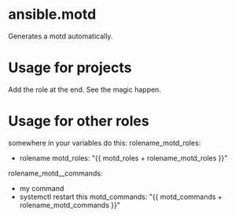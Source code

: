 # ansible.motd

Generates a motd automatically.

# Usage for projects

Add the role at the end.
See the magic happen.

# Usage for other roles
somewhere in your variables do this:
rolename_motd_roles:
  - rolename
motd_roles: "{{ motd_roles + rolename_motd_roles }}"

rolename_motd__commands:
  - my command
  - systemctl restart this
motd_commands: "{{ motd_commands + rolename_motd_commands }}"
